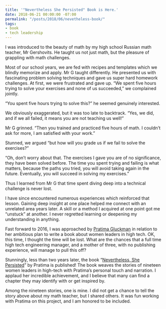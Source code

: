 ```yaml
---
title: '"Nevertheless She Persisted" Book is Here.'
date: 2018-06-21 00:00:00 -07:00
permalink: "/posts/2018/06/nevetheless-book/"
tags:
- book
- tech leadership
---
```


I was introduced to the beauty of math by my high school Russian math teacher, Mr Gershovits. He taught us not just math, but the pleasure of grappling with math challenges.

Most of our school years, we are fed with recipes and templates which we blindly memorize and apply. Mr G taught differently. He presented us with fascinating problem solving techniques and gave us super hard homework challenges. At first, we were frustrated and gave up. “We spent five hours trying to solve your exercises and none of us succeeded,” we complained jointly.

“You spent five hours trying to solve this?” he seemed genuinely interested.

We obviously exaggerated, but it was too late to backtrack. “Yes, we did, and if we all failed, it means you are not teaching us well!”

Mr G grinned. “Then you trained and practiced five hours of math. I couldn’t ask for more, I am satisfied with your work.”

Stunned, we argued “but how will you grade us if we fail to solve the exercises?”

“Oh, don’t worry about that. The exercises I gave you are of no significance, they have been solved before. The time you spent trying and failing is what matters, because the paths you tried, you will avoid taking again in the future. Eventually, you will succeed in solving my exercises.”

Thus I learned from Mr G that time spent diving deep into a technical challenge is never lost.

I have since encountered numerous experiences which reinforced that lesson. Gaining deep insight at one place helped me connect with an unrelated area years later. A skill or a method I acquired at one point got me “unstuck” at another. I never regretted learning or deepening my understanding in anything.

Fast forward to 2016, I was approached by  [Pratima Gluckman](http://www.pratimagluckman.com/)  in relation to her ambitious plan to write a book about women leaders in high tech. OK, this time, I thought the time will be lost. What are the chances that a full time high tech engineering manager, and a mother of three, with no publishing experience, will manage to pull this off?

Stunningly, less than two years later, the book “[Nevertheless, She Persisted](http://www.pratimagluckman.com/)” by Pratima is published! The book weaves the stories of nineteen women leaders in high-tech with Pratima’s personal touch and narration. I applaud her incredible achievement, and I believe that many can find a chapter they may identify with or get inspired by.

Among the nineteen stories, one is mine. I did not get a chance to tell the story above about my math teacher, but I shared others. It was fun working with Pratima on this project, and I am honored to be included.
